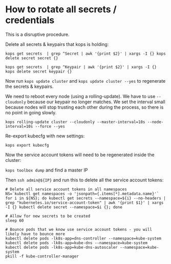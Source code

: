 # How to rotate all secrets / credentials

This is a disruptive procedure.

Delete all secrets & keypairs that kops is holding:

```
kops get secrets  | grep ^Secret | awk '{print $2}' | xargs -I {} kops delete secret secret {}

kops get secrets  | grep ^Keypair | awk '{print $2}' | xargs -I {} kops delete secret keypair {}
```

Now run `kops update cluster` and `kops update cluster --yes` to regenerate the secrets & keypairs.

We need to reboot every node (using a rolling-update).  We have to use `--cloudonly` because our keypair no longer matches.
We set the interval small because nodes will stop trusting each other during the process, so there is no point in going slowly.

`kops rolling-update cluster --cloudonly --master-interval=10s --node-interval=10s --force --yes`

Re-export kubecfg with new settings:

`kops export kubecfg`

Now the service account tokens will need to be regenerated inside the cluster:

`kops toolbox dump` and find a master IP

Then `ssh admin@${IP}` and run this to delete all the service account tokens:

```
# Delete all service account tokens in all namespaces
NS=`kubectl get namespaces -o 'jsonpath={.items[*].metadata.name}'`
for i in ${NS}; do kubectl get secrets --namespace=${i} --no-headers | grep "kubernetes.io/service-account-token" | awk '{print $1}' | xargs -I {} kubectl delete secret --namespace=$i {}; done

# Allow for new secrets to be created
sleep 60

# Bounce pods that we know use service account tokens - you will likely have to bounce more
kubectl delete pods -lk8s-app=dns-controller --namespace=kube-system
kubectl delete pods -lk8s-app=kube-dns --namespace=kube-system
kubectl delete pods -lk8s-app=kube-dns-autoscaler --namespace=kube-system
pkill -f kube-controller-manager
```
